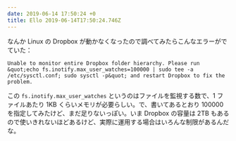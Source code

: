 ```yaml
---
date: 2019-06-14 17:50:24 +0
title: Ello 2019-06-14T17:50:24.746Z
---
```

なんか Linux の Dropbox が動かなくなったので調べてみたらこんなエラーがでていた：

```
Unable to monitor entire Dropbox folder hierarchy. Please run &quot;echo fs.inotify.max_user_watches=100000 | sudo tee -a /etc/sysctl.conf; sudo sysctl -p&quot; and restart Dropbox to fix the problem.
```

この `fs.inotify.max_user_watches` というのはファイルを監視する数で、1 ファイルあたり 1KB くらいメモリが必要らしい。で、書いてあるとおり 100000 を指定してみたけど、まだ足りないっぽい。いま Dropbox の容量は 2TB もあるので使いきれないほどあるけど、実際に運用する場合はいろんな制限があるんだな。

